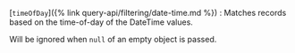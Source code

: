 [`timeOfDay`]({% link query-api/filtering/date-time.md %})
: Matches records based on the time-of-day of the DateTime values.

  Will be ignored when `null` of an empty object is passed.
